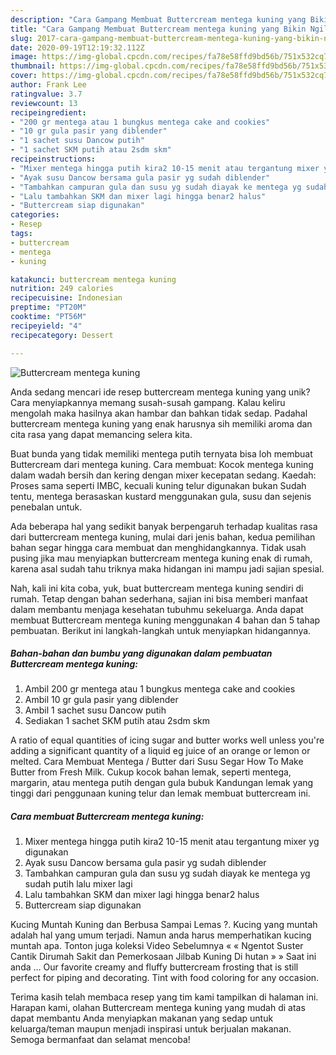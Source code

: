 ```yaml
---
description: "Cara Gampang Membuat Buttercream mentega kuning yang Bikin Ngiler"
title: "Cara Gampang Membuat Buttercream mentega kuning yang Bikin Ngiler"
slug: 2017-cara-gampang-membuat-buttercream-mentega-kuning-yang-bikin-ngiler
date: 2020-09-19T12:19:32.112Z
image: https://img-global.cpcdn.com/recipes/fa78e58ffd9bd56b/751x532cq70/buttercream-mentega-kuning-foto-resep-utama.jpg
thumbnail: https://img-global.cpcdn.com/recipes/fa78e58ffd9bd56b/751x532cq70/buttercream-mentega-kuning-foto-resep-utama.jpg
cover: https://img-global.cpcdn.com/recipes/fa78e58ffd9bd56b/751x532cq70/buttercream-mentega-kuning-foto-resep-utama.jpg
author: Frank Lee
ratingvalue: 3.7
reviewcount: 13
recipeingredient:
- "200 gr mentega atau 1 bungkus mentega cake and cookies"
- "10 gr gula pasir yang diblender"
- "1 sachet susu Dancow putih"
- "1 sachet SKM putih atau 2sdm skm"
recipeinstructions:
- "Mixer mentega hingga putih kira2 10-15 menit atau tergantung mixer yg digunakan"
- "Ayak susu Dancow bersama gula pasir yg sudah diblender"
- "Tambahkan campuran gula dan susu yg sudah diayak ke mentega yg sudah putih lalu mixer lagi"
- "Lalu tambahkan SKM dan mixer lagi hingga benar2 halus"
- "Buttercream siap digunakan"
categories:
- Resep
tags:
- buttercream
- mentega
- kuning

katakunci: buttercream mentega kuning 
nutrition: 249 calories
recipecuisine: Indonesian
preptime: "PT20M"
cooktime: "PT56M"
recipeyield: "4"
recipecategory: Dessert

---
```



![Buttercream mentega kuning](https://img-global.cpcdn.com/recipes/fa78e58ffd9bd56b/751x532cq70/buttercream-mentega-kuning-foto-resep-utama.jpg)

Anda sedang mencari ide resep buttercream mentega kuning yang unik? Cara menyiapkannya memang susah-susah gampang. Kalau keliru mengolah maka hasilnya akan hambar dan bahkan tidak sedap. Padahal buttercream mentega kuning yang enak harusnya sih memiliki aroma dan cita rasa yang dapat memancing selera kita.

Buat bunda yang tidak memiliki mentega putih ternyata bisa loh membuat Buttercream dari mentega kuning. Cara membuat: Kocok mentega kuning dalam wadah bersih dan kering dengan mixer kecepatan sedang. Kaedah: Proses sama seperti IMBC, kecuali kuning telur digunakan bukan Sudah tentu, mentega berasaskan kustard menggunakan gula, susu dan sejenis penebalan untuk.

Ada beberapa hal yang sedikit banyak berpengaruh terhadap kualitas rasa dari buttercream mentega kuning, mulai dari jenis bahan, kedua pemilihan bahan segar hingga cara membuat dan menghidangkannya. Tidak usah pusing jika mau menyiapkan buttercream mentega kuning enak di rumah, karena asal sudah tahu triknya maka hidangan ini mampu jadi sajian spesial.


Nah, kali ini kita coba, yuk, buat buttercream mentega kuning sendiri di rumah. Tetap dengan bahan sederhana, sajian ini bisa memberi manfaat dalam membantu menjaga kesehatan tubuhmu sekeluarga. Anda dapat membuat Buttercream mentega kuning menggunakan 4 bahan dan 5 tahap pembuatan. Berikut ini langkah-langkah untuk menyiapkan hidangannya.

<!--inarticleads1-->

##### Bahan-bahan dan bumbu yang digunakan dalam pembuatan Buttercream mentega kuning:

1. Ambil 200 gr mentega atau 1 bungkus mentega cake and cookies
1. Ambil 10 gr gula pasir yang diblender
1. Ambil 1 sachet susu Dancow putih
1. Sediakan 1 sachet SKM putih atau 2sdm skm


A ratio of equal quantities of icing sugar and butter works well unless you&#39;re adding a significant quantity of a liquid eg juice of an orange or lemon or melted. Cara Membuat Mentega / Butter dari Susu Segar How To Make Butter from Fresh Milk. Cukup kocok bahan lemak, seperti mentega, margarin, atau mentega putih dengan gula bubuk Kandungan lemak yang tinggi dari penggunaan kuning telur dan lemak membuat buttercream ini. 

<!--inarticleads2-->

##### Cara membuat Buttercream mentega kuning:

1. Mixer mentega hingga putih kira2 10-15 menit atau tergantung mixer yg digunakan
1. Ayak susu Dancow bersama gula pasir yg sudah diblender
1. Tambahkan campuran gula dan susu yg sudah diayak ke mentega yg sudah putih lalu mixer lagi
1. Lalu tambahkan SKM dan mixer lagi hingga benar2 halus
1. Buttercream siap digunakan


Kucing Muntah Kuning dan Berbusa Sampai Lemas ?. Kucing yang muntah adalah hal yang umum terjadi. Namun anda harus memperhatikan kucing muntah apa. Tonton juga koleksi Video Sebelumnya « « Ngentot Suster Cantik Dirumah Sakit dan Pemerkosaan Jilbab Kuning Di hutan » » Saat ini anda … Our favorite creamy and fluffy buttercream frosting that is still perfect for piping and decorating. Tint with food coloring for any occasion. 

Terima kasih telah membaca resep yang tim kami tampilkan di halaman ini. Harapan kami, olahan Buttercream mentega kuning yang mudah di atas dapat membantu Anda menyiapkan makanan yang sedap untuk keluarga/teman maupun menjadi inspirasi untuk berjualan makanan. Semoga bermanfaat dan selamat mencoba!
